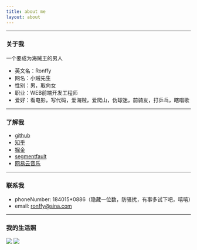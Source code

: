 ```yaml
---
title: about me
layout: about
---
```


---------------------------------------

### 关于我

一个要成为海贼王的男人

-  英文名：Ronffy
-  网名：小贼先生
-  性别：男，取向女
-  职业：WEB前端开发工程师
-  爱好：看电影，写代码，爱海贼，爱爬山，伪球迷，前骑友，打乒乓，瞎唱歌

---------------------------------------

### 了解我

-  [github](https://github.com/ronffy)
-  [知乎](https://www.zhihu.com/people/webr)
-  [掘金](https://juejin.im/user/5abb7ac8f265da23961271e6)
-  [segmentfault](https://segmentfault.com/u/wanghairong)
-  [网易云音乐](https://music.163.com/#/user/home?id=475802760)

---------------------------------------

### 联系我

-  phoneNumber: 184015*0886（隐藏一位数，防骚扰，有事多试下吧，嘻嘻）
-  email: ronffy@sina.com

---------------------------------------

### 我的生活照
![](/img/myself1.jpeg)
![](/img/myself3.jpeg)
